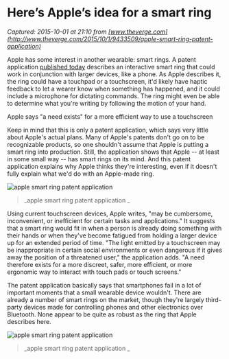 # Here’s Apple’s idea for a smart ring

_Captured: 2015-10-01 at 21:10 from [www.theverge.com](http://www.theverge.com/2015/10/1/9433509/apple-smart-ring-patent-application)_

Apple has some interest in another wearable: smart rings. A patent application [published today](http://appft.uspto.gov/netacgi/nph-Parser?Sect1=PTO2&Sect2=HITOFF&u=%2Fnetahtml%2FPTO%2Fsearch-adv.html&r=46&p=1&f=G&l=50&d=PG01&S1=\(345%2F173.CCLS.+AND+20151001.PD.\)) describes an interactive smart ring that could work in conjunction with larger devices, like a phone. As Apple describes it, the ring could have a touchpad or a touchscreen, it'd likely have haptic feedback to let a wearer know when something has happened, and it could include a microphone for dictating commands. The ring might even be able to determine what you're writing by following the motion of your hand.

Apple says "a need exists" for a more efficient way to use a touchscreen

Keep in mind that this is only a patent application, which says very little about Apple's actual plans. Many of Apple's patents don't go on to be recognizable products, so one shouldn't assume that Apple is putting a smart ring into production. Still, the application shows that Apple -- at least in some small way -- has smart rings on its mind. And this patent application explains why Apple thinks they're interesting, even if it doesn't fully explain what we'd do with an Apple-made ring.

![apple smart ring patent application	](https://cdn0.vox-cdn.com/thumbor/ZAA9QfZV83xByV1C8V-VBgSWO4s=/800x0/filters:no_upscale\(\)/cdn0.vox-cdn.com/uploads/chorus_asset/file/4115614/2.0.png)

> _apple smart ring patent application _

Using current touchscreen devices, Apple writes, "may be cumbersome, inconvenient, or inefficient for certain tasks and applications." It suggests that a smart ring would fit in when a person is already doing something with their hands or when they've become fatigued from holding a larger device up for an extended period of time. "The light emitted by a touchscreen may be inappropriate in certain social environments or even dangerous if it gives away the position of a threatened user," the application adds. "A need therefore exists for a more discreet, safer, more efficient, or more ergonomic way to interact with touch pads or touch screens."

The patent application basically says that smartphones fail in a lot of important moments that a small wearable device wouldn't. There are already a number of smart rings on the market, though they're largely third-party devices made for controlling phones and other electronics over Bluetooth. None appear to be quite as robust as the ring that Apple describes here.

![apple smart ring patent application	](https://cdn2.vox-cdn.com/thumbor/cd9x_XPpuEbUdx3TRqq1qz60TpU=/cdn0.vox-cdn.com/uploads/chorus_asset/file/4115622/5.0.jpg)

> _apple smart ring patent application _
